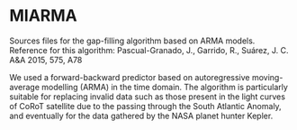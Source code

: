 # MIARMA
Sources files for the gap-filling algorithm based on ARMA models.
Reference for this algorithm: Pascual-Granado, J., Garrido, R., Suárez, J. C. A&A 2015, 575, A78

We used a forward-backward predictor based on autoregressive moving-average modelling (ARMA) in the time domain. The algorithm is particularly suitable for replacing invalid data such as those present in the light curves of CoRoT satellite due to the passing through the South Atlantic Anomaly, and eventually for the data gathered by the NASA planet hunter Kepler.
